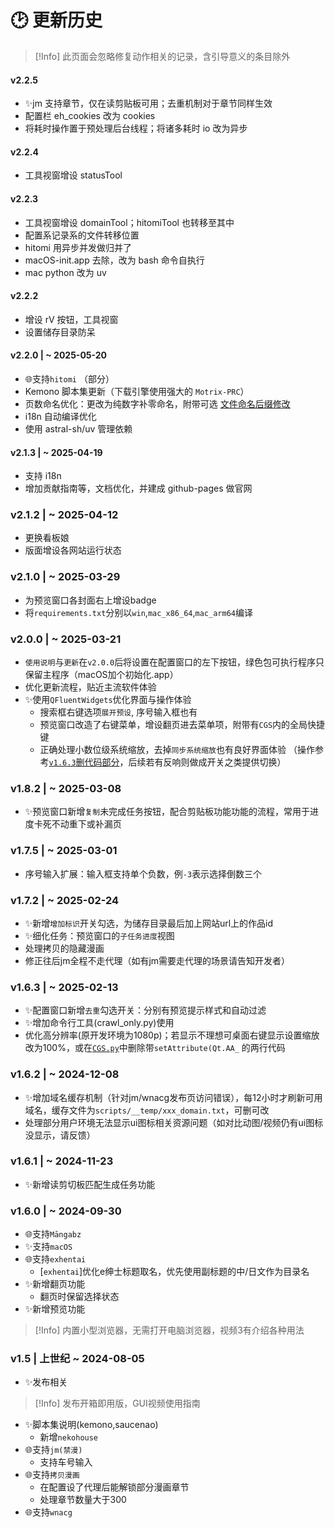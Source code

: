 # 🕑 更新历史

> [!Info] 此页面会忽略修复动作相关的记录，含引导意义的条目除外

#### v2.2.5

+ ✨jm 支持章节，仅在读剪贴板可用；去重机制对于章节同样生效  
+ 配置栏 eh_cookies 改为 cookies  
+ 将耗时操作置于预处理后台线程；将诸多耗时 io 改为异步

#### v2.2.4

+ 工具视窗增设 statusTool

#### v2.2.3

+ 工具视窗增设 domainTool；hitomiTool 也转移至其中  
+ 配置系记录系的文件转移位置  
+ hitomi 用异步并发做归并了  
+ macOS-init.app 去除，改为 bash 命令自执行  
+ mac python 改为 uv

#### v2.2.2

+ 增设 rV 按钮，工具视窗  
+ 设置储存目录防呆  

#### v2.2.0 | ~ 2025-05-20

+ 🌐支持`hitomi` （部分）
+ Kemono 脚本集更新（下载引擎使用强大的 `Motrix-PRC`）  
+ 页数命名优化：更改为纯数字补零命名，附带可选 [文件命名后缀修改](/config/#其他-yml-字段)  
+ i18n 自动编译优化  
+ 使用 astral-sh/uv 管理依赖

#### v2.1.3 | ~ 2025-04-19

+ 支持 i18n  
+ 增加贡献指南等，文档优化，并建成 github-pages 做官网

### v2.1.2 | ~ 2025-04-12

+ 更换看板娘  
+ 版面增设各网站运行状态

### v2.1.0 | ~ 2025-03-29

+ 为预览窗口各封面右上增设badge
+ 将`requirements.txt`分别以`win`,`mac_x86_64`,`mac_arm64`编译

### v2.0.0 | ~ 2025-03-21

+ `使用说明`与`更新`在`v2.0.0`后将设置在配置窗口的左下按钮，绿色包可执行程序只保留主程序（macOS加个初始化.app）  
+ 优化更新流程，贴近主流软件体验  
+ ✨使用`QFluentWidgets`优化界面与操作体验  
  + 搜索框右键选项`展开预设`, 序号输入框也有  
  + 预览窗口改造了右键菜单，增设翻页进去菜单项，附带有`CGS`内的全局快捷键  
  + 正确处理小数位级系统缩放，去掉`同步系统缩放`也有良好界面体验
（操作参考[`v1.6.3`删代码部分](#v1-6-3-2025-02-13)，后续若有反响则做成开关之类提供切换）

### v1.8.2 | ~ 2025-03-08

+ ✨预览窗口新增`复制`未完成任务按钮，配合剪贴板功能功能的流程，常用于进度卡死不动重下或补漏页

### v1.7.5 | ~ 2025-03-01

+ 序号输入扩展：输入框支持单个负数，例`-3`表示选择倒数三个

### v1.7.2 | ~ 2025-02-24

+ ✨新增`增加标识`开关勾选，为储存目录最后加上网站url上的作品id  
+ ✨细化任务：预览窗口的`子任务进度`视图  
+ 处理拷贝的隐藏漫画  
+ 修正往后jm全程不走代理（如有jm需要走代理的场景请告知开发者） 

### v1.6.3 | ~ 2025-02-13

+ ✨配置窗口新增`去重`勾选开关：分别有预览提示样式和自动过滤
+ ✨增加命令行工具(crawl_only.py)使用
+ 优化高分辨率(原开发环境为1080p)；若显示不理想可桌面右键显示设置缩放改为100%，或在[`CGS.py`](https://github.com/jasoneri/ComicGUISpider/blob/GUI/CGS.py)中删除带`setAttribute(Qt.AA_` 的两行代码

### v1.6.2 | ~ 2024-12-08

+ ✨增加域名缓存机制（针对jm/wnacg发布页访问错误），每12小时才刷新可用域名，缓存文件为`scripts/__temp/xxx_domain.txt`，可删可改
+ 处理部分用户环境无法显示ui图标相关资源问题（如对比动图/视频仍有ui图标没显示，请反馈）

### v1.6.1 | ~ 2024-11-23 
+ ✨新增读剪切板匹配生成任务功能

### v1.6.0 | ~ 2024-09-30
+ 🌐支持`Māngabz`
+ ✨支持`macOS`
+ 🌐支持`exhentai`
  + [`exhentai`]优化e绅士标题取名，优先使用副标题的中/日文作为目录名
+ ✨新增翻页功能
  + 翻页时保留选择状态
+ ✨新增预览功能
> [!Info] 内置小型浏览器，无需打开电脑浏览器，视频3有介绍各种用法

### v1.5 | 上世纪 ~ 2024-08-05
+ ✨发布相关
> [!Info] 发布开箱即用版，GUI视频使用指南

+ ✨脚本集说明(kemono,saucenao)
  + 新增`nekohouse`
+ 🌐支持`jm(禁漫)`
  + 支持车号输入
+ 🌐支持`拷贝漫画`
  + 在配置设了代理后能解锁部分漫画章节
  + 处理章节数量大于300
+ 🌐支持`wnacg`
